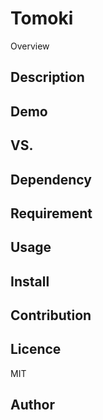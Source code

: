 
Tomoki
====

Overview

## Description

## Demo

## VS.

## Dependency

## Requirement

## Usage

## Install

## Contribution

## Licence
MIT

## Author

